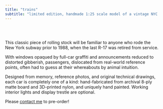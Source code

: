 ```yaml
---
title: "trains"
subtitle: "limited edition, handmade 1:25 scale model of a vintage NYC Transit R-17"
---
```

 </br> <br>

This classic piece of rolling stock will be familiar to anyone who rode the New York subway prior to 1988, when the last R-17 was retired from service. 

With windows opaqued by full-car graffiti and announcements reduced to distorted gibberish, passengers, dislocated from real-world reference points, often had to guess at their whereabouts by animal intuition.

Designed from memory, reference photos, and original technical drawings, each car is completely one of a kind: hand-fabricated from archival 8-ply matte board and 3D-printed nylon, and uniquely hand painted. Working interior lights and display trestle are optional.

Please [contact me](mailto:luke.jaeger@gmail.com) to pre-order!
